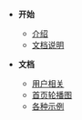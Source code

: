 <!-- 这是目录树文件 -->

- **开始**
	- [介绍](/README)
	- [文档说明](/sa-lib/doc-exp)

- **文档**
	- [用户相关](/project/user)
	- [首页轮播图](/project/swiper) 
	- [各种示例](/project/p-case) 



